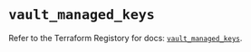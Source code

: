# `vault_managed_keys`

Refer to the Terraform Registory for docs: [`vault_managed_keys`](https://registry.terraform.io/providers/hashicorp/vault/3.22.0/docs/resources/managed_keys).
